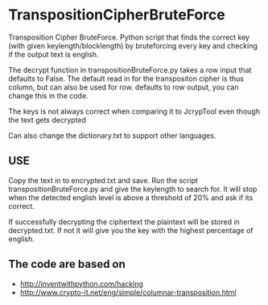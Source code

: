 # TranspositionCipherBruteForce
Transposition Cipher BruteForce. Python script that finds the correct key (with given keylength/blocklength) by bruteforcing every key and checking if the output text is english.

The decrypt function in transpositionBruteForce.py takes a row input that defaults to False. The default read in for the transpositon cipher is thus column, but can also be used for row. defaults to row output, you can change this in the code.

The keys is not always correct when comparing it to JcrypTool even though the text gets decrypted

Can also change the dictionary.txt to support other languages.

## USE
Copy the text in to encrypted.txt and save.
Run the script transpositionBruteForce.py and give the keylength to search for. It will stop when the detected english level is above a threshold of 20% and ask if its correct.

If successfully decrypting the ciphertext the plaintext will be stored in decrypted.txt. If not it will give you the key with the highest percentage of english.

## The code are based on
* http://inventwithpython.com/hacking
* http://www.crypto-it.net/eng/simple/columnar-transposition.html
